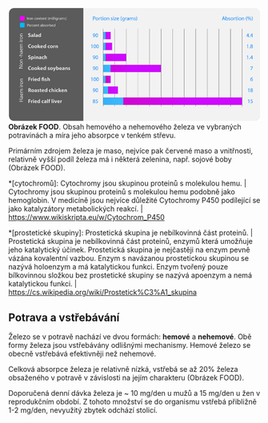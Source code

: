 <div class="w3-row">
<div class="w3-half">

![ironFOOD](ironFOOD.png)
<br />__Obrázek FOOD__. Obsah hemového a nehemového železa ve vybraných potravinách a míra jeho absorpce v tenkém střevu.

Primárním zdrojem železa je maso, nejvíce pak červené maso a vnitřnosti, relativně vyšší podíl železa má i některá zelenina, např. sojové boby (Obrázek FOOD).
</div>
<div class="w3-half">
<div class="w3-margin w3-justify">

*[cytochromů]: Cytochromy jsou skupinou proteinů s molekulou hemu. | Cytochromy jsou skupinou proteinů s molekulou hemu podobně jako hemoglobin. V medicíně jsou nejvíce důležité Cytochromy P450 podílející se jako katalyzátory metabolických reakcí. | https://www.wikiskripta.eu/w/Cytochrom_P450

*[prostetické skupiny]: Prostetická skupina je nebílkovinná část proteinů. | Prostetická skupina je nebílkovinná část proteinů, enzymů která umožňuje jeho katalytický účinek. Prostetická skupina je nejčastěji na enzym pevně vázána kovalentní vazbou. Enzym s navázanou prostetickou skupinou se nazývá holoenzym a má katalytickou funkci. Enzym tvořený pouze bílkovinnou složkou bez prostetické skupiny se nazývá apoenzym a nemá katalytickou funkci. | https://cs.wikipedia.org/wiki/Prostetick%C3%A1_skupina

## Potrava a vstřebávání

Železo se v potravě nachází ve dvou formách: __hemové__ a __nehemové__.  Obě formy železa jsou vstřebávány odlišnými mechanismy. Hemové železo se obecně vstřebává efektivněji než nehemové. 

Celková absorpce železa je relativně nízká, vstřebá se až 20% železa obsaženého v potravě v závislosti na jejím charakteru (Obrázek FOOD). 
 
Doporučená denní dávka železa je ~ 10 mg/den u mužů a 15 mg/den u žen v reprodukčním období. Z tohoto množství se do organismu vstřebá přibližně 1-2 mg/den, nevyužitý zbytek odchází stolicí. 

</div>
<bdl-quiz 
question="Které z následujících porcí jídel je nejhodnotnější pro příjem železa." 
answers="Salát (90g)|Špenát (90g)|Pečené kuře (90g)"
correctoptions="false|false|true" 
buttontitle="zkontrolovat odpověď"
explanations="4.4% z 80mg tj. asi 4 mg se vstřebá| 1.4% z 200mg tj. asi 3 mg se vstřebá. Před 150 lety chyba mylně přiřkla 10x větší množství železa ve špenátu než v něm ve skutečnosti je.|18% z 110 mg tj. asi 18 mg se vstřebá"></bdl-quiz>
</div>

</div>
